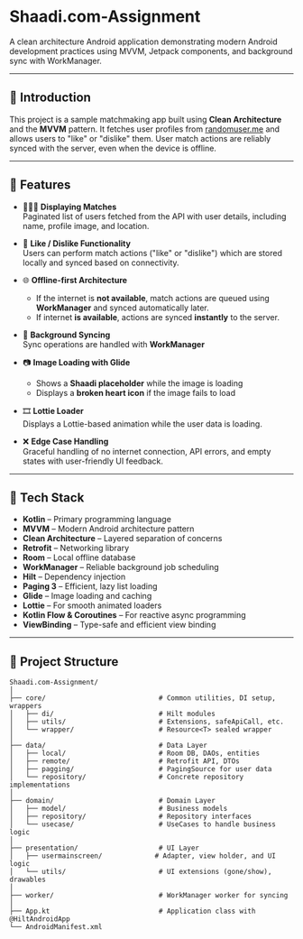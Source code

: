 # Shaadi.com-Assignment

A clean architecture Android application demonstrating modern Android development practices using MVVM, Jetpack components, and background sync with WorkManager.

---

## 🧠 Introduction

This project is a sample matchmaking app built using **Clean Architecture** and the **MVVM** pattern. It fetches user profiles from [randomuser.me](https://randomuser.me/) and allows users to "like" or "dislike" them. User match actions are reliably synced with the server, even when the device is offline.

---

## 🧩 Features

- 🧑‍🤝‍🧑 **Displaying Matches**  
  Paginated list of users fetched from the API with user details, including name, profile image, and location.

- 💖 **Like / Dislike Functionality**  
  Users can perform match actions ("like" or "dislike") which are stored locally and synced based on connectivity.

- 🌐 **Offline-first Architecture**  
  - If the internet is **not available**, match actions are queued using **WorkManager** and synced automatically later.
  - If internet **is available**, actions are synced **instantly** to the server.

- 🔄 **Background Syncing**  
  Sync operations are handled with **WorkManager**
  

- 📷 **Image Loading with Glide**
  - Shows a **Shaadi placeholder** while the image is loading  
  - Displays a **broken heart icon** if the image fails to load

- 🎞 **Lottie Loader**  
  Displays a Lottie-based animation while the user data is loading.

- ❌ **Edge Case Handling**  
  Graceful handling of no internet connection, API errors, and empty states with user-friendly UI feedback.

---

## 🔧 Tech Stack

- **Kotlin** – Primary programming language
- **MVVM** – Modern Android architecture pattern
- **Clean Architecture** – Layered separation of concerns
- **Retrofit** – Networking library
- **Room** – Local offline database
- **WorkManager** – Reliable background job scheduling
- **Hilt** – Dependency injection
- **Paging 3** – Efficient, lazy list loading
- **Glide** – Image loading and caching
- **Lottie** – For smooth animated loaders
- **Kotlin Flow & Coroutines** – For reactive async programming
- **ViewBinding** – Type-safe and efficient view binding

---

## 📁 Project Structure

```text
Shaadi.com-Assignment/
│
├── core/                            # Common utilities, DI setup, wrappers
│   ├── di/                          # Hilt modules
│   ├── utils/                       # Extensions, safeApiCall, etc.
│   └── wrapper/                     # Resource<T> sealed wrapper
│
├── data/                            # Data Layer
│   ├── local/                       # Room DB, DAOs, entities
│   ├── remote/                      # Retrofit API, DTOs
│   ├── pagging/                     # PagingSource for user data
│   └── repository/                  # Concrete repository implementations
│
├── domain/                          # Domain Layer
│   ├── model/                       # Business models
│   ├── repository/                  # Repository interfaces
│   └── usecase/                     # UseCases to handle business logic
│
├── presentation/                    # UI Layer
│   ├── usermainscreen/             # Adapter, view holder, and UI logic
│   └── utils/                       # UI extensions (gone/show), drawables
│
├── worker/                          # WorkManager worker for syncing
│
├── App.kt                           # Application class with @HiltAndroidApp
└── AndroidManifest.xml
